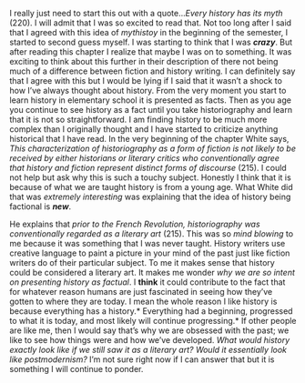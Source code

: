 I really just need to start this out with a quote...*Every history has its myth* (220). I will admit that I was so excited to read that. Not too long after I said that I agreed with this idea of *mythistoy* in the beginning of the semester, I started to second guess myself. I was starting to think that I was **_crazy_**. But after reading this chapter I realize that maybe I was on to something.  It was exciting to think about this further in their description of there not being much of a difference between fiction and history writing. I can definitely say that I agree with this but I would be lying if I said that it wasn’t a shock to how I’ve always thought about history. From the very moment you start to learn history in elementary school it is presented as facts. Then as you age you continue to see history as a fact until you take historiography and learn that it is not so straightforward. I am finding history to be much more complex than I originally thought and I have started to criticize anything historical that I have read. In the very beginning of the chapter White says, *This characterization of historiography as a form of fiction is not likely to be received by either historians or literary critics who conventionally agree that history and fiction represent distinct forms of discourse* (215). I could not help but ask why this is such a touchy subject. Honestly I think that it is because of what we are taught history is from a young age. What White did that was *extremely interesting* was explaining that the idea of history being factional is **_new_**. 

He explains that *prior to the French Revolution, historiography was conventionally regarded as a literary art* (215). This was so *mind blowing* to me because it was something that I was never taught. History writers use creative language to paint a picture in your mind of the past just like fiction writers do of their particular subject. To me it makes sense that history could be considered a literary art. It makes me wonder *why we are so intent on presenting history as factual*. I **think** it could contribute to the fact that for whatever reason humans are just fascinated in seeing how they’ve gotten to where they are today. I mean the whole reason I like history is because everything has a history.* Everything had a beginning, progressed to what it is today, and most likely will continue progressing.* If other people are like me, then I would say that’s why we are obsessed with the past; we like to see how things were and how we’ve developed.  *What would history exactly look like if we still saw it as a literary art? Would it essentially look like postmodernism?* I’m not sure right now if I can answer that but it is something I will continue to ponder. 
